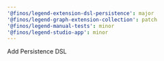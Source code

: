 ```yaml
---
'@finos/legend-extension-dsl-persistence': major
'@finos/legend-graph-extension-collection': patch
'@finos/legend-manual-tests': minor
'@finos/legend-studio-app': minor
---
```


Add Persistence DSL
